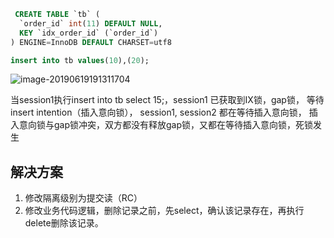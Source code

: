 ```sql
 CREATE TABLE `tb` (
  `order_id` int(11) DEFAULT NULL,
  KEY `idx_order_id` (`order_id`)
) ENGINE=InnoDB DEFAULT CHARSET=utf8

insert into tb values(10),(20);
```

![image-20190619191311704](https://s2.ax1x.com/2019/06/19/VXYiTA.png)

当session1执行insert into tb select 15;，session1 已获取到IX锁，gap锁， 等待 insert intention（插入意向锁）， session1, session2 都在等待插入意向锁， 插入意向锁与gap锁冲突，双方都没有释放gap锁，又都在等待插入意向锁，死锁发生

## 解决方案

1. 修改隔离级别为提交读（RC）
2. 修改业务代码逻辑，删除记录之前，先select，确认该记录存在，再执行delete删除该记录。



